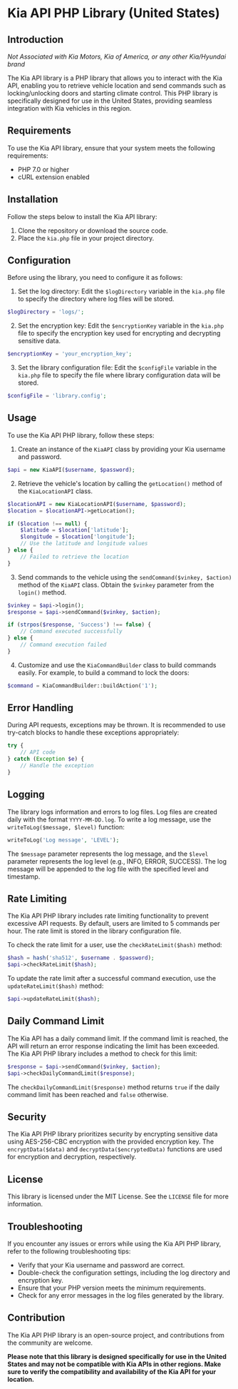 # Kia API PHP Library (United States)

## Introduction

*Not Associated with Kia Motors, Kia of America, or any other Kia/Hyundai brand*

The Kia API library is a PHP library that allows you to interact with the Kia API, enabling you to retrieve vehicle location and send commands such as locking/unlocking doors and starting climate control. This PHP library is specifically designed for use in the United States, providing seamless integration with Kia vehicles in this region.

## Requirements

To use the Kia API library, ensure that your system meets the following requirements:

- PHP 7.0 or higher
- cURL extension enabled

## Installation

Follow the steps below to install the Kia API library:

1. Clone the repository or download the source code.
2. Place the `kia.php` file in your project directory.

## Configuration

Before using the library, you need to configure it as follows:

1. Set the log directory: Edit the `$logDirectory` variable in the `kia.php` file to specify the directory where log files will be stored.

```php
$logDirectory = 'logs/';
```

2. Set the encryption key: Edit the `$encryptionKey` variable in the `kia.php` file to specify the encryption key used for encrypting and decrypting sensitive data.

```php
$encryptionKey = 'your_encryption_key';
```

3. Set the library configuration file: Edit the `$configFile` variable in the `kia.php` file to specify the file where library configuration data will be stored.

```php
$configFile = 'library.config';
```

## Usage

To use the Kia API PHP library, follow these steps:

1. Create an instance of the `KiaAPI` class by providing your Kia username and password.

```php
$api = new KiaAPI($username, $password);
```

2. Retrieve the vehicle's location by calling the `getLocation()` method of the `KiaLocationAPI` class.

```php
$locationAPI = new KiaLocationAPI($username, $password);
$location = $locationAPI->getLocation();

if ($location !== null) {
    $latitude = $location['latitude'];
    $longitude = $location['longitude'];
    // Use the latitude and longitude values
} else {
    // Failed to retrieve the location
}
```

3. Send commands to the vehicle using the `sendCommand($vinkey, $action)` method of the `KiaAPI` class. Obtain the `$vinkey` parameter from the `login()` method.

```php
$vinkey = $api->login();
$response = $api->sendCommand($vinkey, $action);

if (strpos($response, 'Success') !== false) {
    // Command executed successfully
} else {
    // Command execution failed
}
```

4. Customize and use the `KiaCommandBuilder` class to build commands easily. For example, to build a command to lock the doors:

```php
$command = KiaCommandBuilder::buildAction('1');
```

## Error Handling

During API requests, exceptions may be thrown. It is recommended to use try-catch blocks to handle these exceptions appropriately:

```php
try {
    // API code
} catch (Exception $e) {
    // Handle the exception
}
```

## Logging

The library logs information and errors to log files. Log files are created daily with the format `YYYY-MM-DD.log`. To write a log message, use the `writeToLog($message, $level)` function:

```php
writeToLog('Log message', 'LEVEL');
```

The `$message` parameter represents the log message, and the `$level` parameter represents the log level (e.g., INFO, ERROR, SUCCESS). The log message will be appended to the log file with the specified level and timestamp.

## Rate Limiting

The Kia API PHP library includes rate limiting functionality to prevent excessive API requests. By default, users are limited to 5 commands per hour. The rate limit is stored in the library configuration file.

To check the rate limit for a user, use the `checkRateLimit($hash)` method:

```php
$hash = hash('sha512', $username . $password);
$api->checkRateLimit($hash);
```

To update the rate limit after a successful command execution, use the `updateRateLimit($hash)` method:

```php
$api->updateRateLimit($hash);
```

## Daily Command Limit

The Kia API has a daily command limit. If the command limit is reached, the API will return an error response indicating the limit has been exceeded. The Kia API PHP library includes a method to check for this limit:

```php
$response = $api->sendCommand($vinkey, $action);
$api->checkDailyCommandLimit($response);
```

The `checkDailyCommandLimit($response)` method returns `true` if the daily command limit has been reached and `false` otherwise.

## Security

The Kia API PHP library prioritizes security by encrypting sensitive data using AES-256-CBC encryption with the provided encryption key. The `encryptData($data)` and `decryptData($encryptedData)` functions are used for encryption and decryption, respectively.

## License

This library is licensed under the MIT License. See the `LICENSE` file for more information.

## Troubleshooting

If you encounter any issues or errors while using the Kia API PHP library, refer to the following troubleshooting tips:

- Verify that your Kia username and password are correct.
- Double-check the configuration settings, including the log directory and encryption key.
- Ensure that your PHP version meets the minimum requirements.
- Check for any error messages in the log files generated by the library.

## Contribution

The Kia API PHP library is an open-source project, and contributions from the community are welcome.

**Please note that this library is designed specifically for use in the United States and may not be compatible with Kia APIs in other regions. Make sure to verify the compatibility and availability of the Kia API for your location.**
